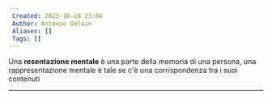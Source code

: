 ```yaml
---
 Created: 2023-10-18 23:04
 Author: Antonio Gelain
 Aliases: []
 Tags: []
---
```


Una **resentazione mentale** è una parte della memoria di una persona, una rappresentazione mentale è tale se c'è una corrispondenza tra i suoi contenuti

---

